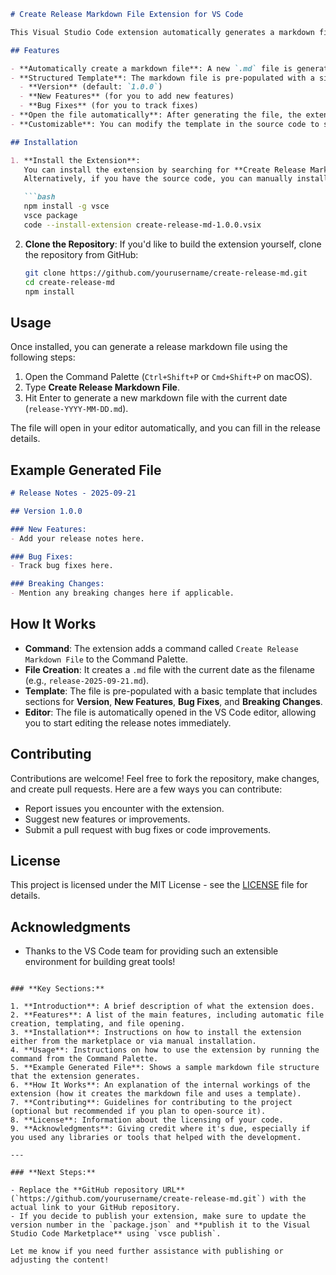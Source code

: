 
````markdown
# Create Release Markdown File Extension for VS Code

This Visual Studio Code extension automatically generates a markdown file with the current date as the filename prefix (e.g., `release-YYYY-MM-DD.md`) for documenting your release notes. It's ideal for keeping track of project releases, generating consistent markdown files with the date and structured sections for **Version**, **New Features**, **Bug Fixes**, and more.

## Features

- **Automatically create a markdown file**: A new `.md` file is generated with the current date in the filename (e.g., `release-2025-09-21.md`).
- **Structured Template**: The markdown file is pre-populated with a simple release template:
  - **Version** (default: `1.0.0`)
  - **New Features** (for you to add new features)
  - **Bug Fixes** (for you to track fixes)
- **Open the file automatically**: After generating the file, the extension opens it in your VS Code editor for immediate editing.
- **Customizable**: You can modify the template in the source code to suit your project’s needs.

## Installation

1. **Install the Extension**:
   You can install the extension by searching for **Create Release Markdown File** in the [VS Code marketplace](https://marketplace.visualstudio.com/).
   Alternatively, if you have the source code, you can manually install the extension by running:

   ```bash
   npm install -g vsce
   vsce package
   code --install-extension create-release-md-1.0.0.vsix
````

2. **Clone the Repository**:
   If you'd like to build the extension yourself, clone the repository from GitHub:

   ```bash
   git clone https://github.com/yourusername/create-release-md.git
   cd create-release-md
   npm install
   ```

## Usage

Once installed, you can generate a release markdown file using the following steps:

1. Open the Command Palette (`Ctrl+Shift+P` or `Cmd+Shift+P` on macOS).
2. Type **Create Release Markdown File**.
3. Hit Enter to generate a new markdown file with the current date (`release-YYYY-MM-DD.md`).

The file will open in your editor automatically, and you can fill in the release details.

## Example Generated File

```markdown
# Release Notes - 2025-09-21

## Version 1.0.0

### New Features:
- Add your release notes here.

### Bug Fixes:
- Track bug fixes here.

### Breaking Changes:
- Mention any breaking changes here if applicable.
```

## How It Works

* **Command**: The extension adds a command called `Create Release Markdown File` to the Command Palette.
* **File Creation**: It creates a `.md` file with the current date as the filename (e.g., `release-2025-09-21.md`).
* **Template**: The file is pre-populated with a basic template that includes sections for **Version**, **New Features**, **Bug Fixes**, and **Breaking Changes**.
* **Editor**: The file is automatically opened in the VS Code editor, allowing you to start editing the release notes immediately.

## Contributing

Contributions are welcome! Feel free to fork the repository, make changes, and create pull requests. Here are a few ways you can contribute:

* Report issues you encounter with the extension.
* Suggest new features or improvements.
* Submit a pull request with bug fixes or code improvements.

## License

This project is licensed under the MIT License - see the [LICENSE](LICENSE) file for details.

## Acknowledgments

* Thanks to the VS Code team for providing such an extensible environment for building great tools!

```

### **Key Sections:**

1. **Introduction**: A brief description of what the extension does.
2. **Features**: A list of the main features, including automatic file creation, templating, and file opening.
3. **Installation**: Instructions on how to install the extension either from the marketplace or via manual installation.
4. **Usage**: Instructions on how to use the extension by running the command from the Command Palette.
5. **Example Generated File**: Shows a sample markdown file structure that the extension generates.
6. **How It Works**: An explanation of the internal workings of the extension (how it creates the markdown file and uses a template).
7. **Contributing**: Guidelines for contributing to the project (optional but recommended if you plan to open-source it).
8. **License**: Information about the licensing of your code.
9. **Acknowledgments**: Giving credit where it's due, especially if you used any libraries or tools that helped with the development.

---

### **Next Steps:**

- Replace the **GitHub repository URL** (`https://github.com/yourusername/create-release-md.git`) with the actual link to your GitHub repository.
- If you decide to publish your extension, make sure to update the version number in the `package.json` and **publish it to the Visual Studio Code Marketplace** using `vsce publish`.

Let me know if you need further assistance with publishing or adjusting the content!
```
